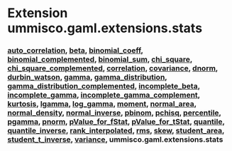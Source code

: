 # Extension ummisco.gaml.extensions.stats

### [auto_correlation](#auto_correlation), [beta](#beta), [binomial_coeff](#binomial_coeff), [binomial_complemented](#binomial_complemented), [binomial_sum](#binomial_sum), [chi_square](#chi_square), [chi_square_complemented](#chi_square_complemented), [correlation](#correlation), [covariance](#covariance), [dnorm](#dnorm), [durbin_watson](#durbin_watson), [gamma](#gamma), [gamma_distribution](#gamma_distribution), [gamma_distribution_complemented](#gamma_distribution_complemented), [incomplete_beta](#incomplete_beta), [incomplete_gamma](#incomplete_gamma), [incomplete_gamma_complement](#incomplete_gamma_complement), [kurtosis](#kurtosis), [lgamma](#lgamma), [log_gamma](#log_gamma), [moment](#moment), [normal_area](#normal_area), [normal_density](#normal_density), [normal_inverse](#normal_inverse), [pbinom](#pbinom), [pchisq](#pchisq), [percentile](#percentile), [pgamma](#pgamma), [pnorm](#pnorm), [pValue_for_fStat](#pValue_for_fStat), [pValue_for_tStat](#pValue_for_tStat), [quantile](#quantile), [quantile_inverse](#quantile_inverse), [rank_interpolated](#rank_interpolated), [rms](#rms), [skew](#skew), [student_area](#student_area), [student_t_inverse](#student_t_inverse), [variance](#variance), ummisco.gaml.extensions.stats